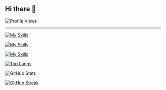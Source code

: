 ## Hi there 👋

<!--
**arlan85/arlan85** is a ✨ _special_ ✨ repository because its `README.md` (this file) appears on your GitHub profile.

Here are some ideas to get you started:

- 🔭 I’m currently working on ...
- 🌱 I’m currently learning ...
- 👯 I’m looking to collaborate on ...
- 🤔 I’m looking for help with ...
- 💬 Ask me about ...
- 📫 How to reach me: ...
- 😄 Pronouns: ...
- ⚡ Fun fact: ...
-->

![Profile Views](https://komarev.com/ghpvc/?username=isaac-lal)

---

[![My Skills](https://skillicons.dev/icons?i=html,css,javascript,ts,cs,react,nodejs,express,nestjs,git,vscode,visualstudio,vite)](https://skillicons.dev)

[![My Skills](https://skillicons.dev/icons?i=mongodb,firebase,MySQL,postgres,redis)](sddsd)

[![My Skills](https://skillicons.dev/icons?i=gcp,aws)](asas)

<!-- STATS -->

[![Top Langs](https://github-readme-stats.vercel.app/api/top-langs/?username=arlan85&theme=transparent&hide_border=true)](https://github.com/arlan85/github-readme-stats)

![GitHub Stats](https://github-readme-stats.vercel.app/api?username=arlan85&include_all_commits=true&show_icons=true&show=reviews,discussions_started,discussions_answered,prs_merged&hide=issues,contribs&theme=transparent&hide_border=true&rank_icon=github)

[![GitHub Streak](https://github-readme-streak-stats.herokuapp.com?user=arlan85&theme=transparent&hide_border=true)](https://git.io/streak-stats)
